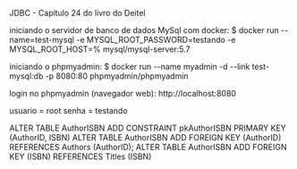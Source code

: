 JDBC - Capítulo 24 do livro do Deitel

iniciando o servidor de banco de dados MySql com docker:
$ docker run --name=test-mysql -e MYSQL_ROOT_PASSWORD=testando -e MYSQL_ROOT_HOST=% mysql/mysql-server:5.7

iniciando o phpmyadmin:
$ docker run --name myadmin -d --link test-mysql:db -p 8080:80 phpmyadmin/phpmyadmin

login no phpmyadmin (navegador web):
http://localhost:8080

usuario = root
senha = testando



ALTER TABLE AuthorISBN ADD CONSTRAINT pkAuthorISBN PRIMARY KEY (AuthorID, ISBN)
ALTER TABLE AuthorISBN ADD FOREIGN KEY (AuthorID) REFERENCES Authors (AuthorID);
ALTER TABLE AuthorISBN ADD FOREIGN KEY (ISBN) REFERENCES Titles (ISBN)

